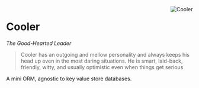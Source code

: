 <img src="http://i.imgur.com/qiNrL.jpg" alt="Cooler" align="right">

# Cooler

_The Good-Hearted Leader_

> Cooler has an outgoing and mellow personality and always keeps his head up even in
> the most daring situations. He is smart, laid-back, friendly, witty, and usually
> optimistic even when things get serious

A mini ORM, agnostic to key value store databases.

